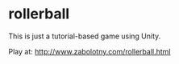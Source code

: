 rollerball
==========

This is just a tutorial-based game using Unity.

Play at: http://www.zabolotny.com/rollerball.html
